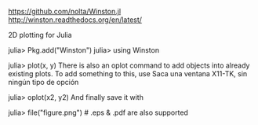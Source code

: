 https://github.com/nolta/Winston.jl
http://winston.readthedocs.org/en/latest/

2D plotting for Julia

julia> Pkg.add("Winston")
julia> using Winston

julia> plot(x, y)
There is also an oplot command to add objects into already existing plots. To add something to this, use
Saca una ventana X11-TK, sin ningún tipo de opción

julia> oplot(x2, y2)
And finally save it with

julia> file("figure.png")   # .eps & .pdf are also supported
